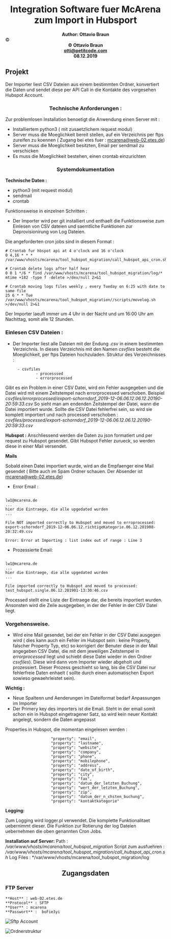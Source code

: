 <!-- TITLE: Dokumentation McArena Hubspot Importer -->
<!-- SUBTITLE: Systemdokumentation zum CSV Importer nach Hubspot fuer McArena -->

# <center>Integration Software fuer McArena zum Import in Hubsport</center>



**<center>Author: Ottavio Braun</center>** ©
**<center>© Ottavio Braun</center>**
**<center>otti@petitcode.com</center>**
**<center>08.12.2019</center>**

## Projekt

Der Importer liest CSV Dateien aus einem bestimmten Ordner, konvertiert die Daten und sendet diese per API Call in die Kontakte des vorgesehen Hubspot Account.

### <center>Technische Anforderungen :</center>

Zur problemlosen Installation benoetigt die Anwendung einen Server mit :

- Installiertem python3 ( mit zusaetzlichem request modul)
- Server muss die Moeglichkeit bereit stellen, auf ein Verzeichnis per ftps zureifen zu koennen ( Zugang bei etes fuer : mcarena@web-02.etes.de)
- Server muss die Moeglichkeit besitzten, Email per sendmail zu verschicken
- Es muss die Moeglichkeit bestehen, einen crontab einzurichten


### <center>Systemdokumentation</center>


**Technische Daten :**

- python3 (mit request modul)
- sendmail
- crontab


Funktionsweise in einzelnen Schritten :

- Der Importer wird per git installiert und enthaelt die Funktionsweise zum Einlesen von CSV dateien und saemtliche Funktionen zur Deprovisionirung von Log Dateien.

Die angeforderten cron jobs sind in diesem Format :


```batchfile
# Crontab fur hbspot api at 4 o'clock and 16 o'clock
0 4,16 * * * /var/www/vhosts/mcarena/tool_hubspot_migration/call_hubspot_api_cron.sh

# Crontab delete logs after half hear
0 0 1 */6 * find /var/www/vhosts/mcarena/tool_hubspot_migration/log/* mtime +182 -type f -delete >/dev/null 2>&1

# Crontab moving logs files weekly , every Tueday on 6:25 with date to same file
25 6 * * Tue  /var/www/vhosts/mcarena/tool_hubspot_migration//scripts/movelog.sh >/dev/null 2>&1
```

Der Importer laeuft immer um 4 Uhr in der Nacht und um 16:00 Uhr am Nachittag, somit alle 12 Stunden.

### Einlesen CSV Dateien :

- Der Importer liest alle Dateien mit der Endung *.csv*  in einem bestimmten Verzeichnis. In dieses Verzeichnis mit den Namen *csvfiles* besteht die Moeglichkeit, per ftps Dateien hochzuladen.
Struktur des Verzeichnisses :

		- csvfiles
				- processsed
				- errorprocessed

Gibt es ein Problem in einer CSV Datei, wird ein Fehler ausgegeben und die Datei wird mit einem Zeitstempel nach errorprocessed verschoben. Beispiel *csvfiles/errorprocessed/export-schorndorf_2019-12-06.06.12.06.12.20190-20:59:33.csv*
So sieht  man am endenden Zeitstempel der Datei, wann die Datei importiert wurde.
Sollte die CSV Datei fehlerfrei sein, so wird sie komplett importiert und nach processed verschoben : *csvfiles/processed/export-schorndorf_2019-12-06.06.12.06.12.20190-20:59:33.csv*

**Hubspot :**
Anschliessend werden die Daten zu json formatiert und per request zu Hubspot gesendet. Gibt Hubspot Fehler zurueck, so werden diese in einer Mail versendet.

**Mails**

Sobald einen Datei importiert wurde, wird an die Empfaenger eine Mail gesendet ( Bitte auch im Spam Ordner schauen. Der Absender ist mcarena@web-02.etes.de)

- Error Email :

```Processed:

lw1@mcarena.de
...
hier die Eintraege, die alle upgedated wurden
...

File NOT imported correctly to Hubspot and moved to erroprocessed: export-schorndorf_2019-12-06.06.12.richtigeKategorie.06.12.201908-20:32:49.csv 

Error: Error at Importing : list index out of range : Line 3

```

- Prozessierte Email:

```Processed:

lw1@mcarena.de 
...
hier die Eintraege, die alle upgedated wurden
...

File imported correctly to Hubspot and moved to processed: test_hubspot.single.06.12.201901-13:30:46.csv 
```


Processed stellt eine Liste der Eintraege dar, die bereits importiert wurden. 
Ansonsten wird die Zeile ausgegeben, in der der Fehler in der CSV Datei liegt.


### Vorgehensweise.

- Wird eine Mail gesendet, bei der ein Fehler in der CSV Datei ausgegen wird ( dies kann auch ein Fehler im Hubspot sein : keine Property, falscher Property Typ, etc) so korrigiert der Benuter diese in der Mail angegeben CSV Datei, die mit dem jeweiligen Zeitstempel in *errorprocessed* liegt und schiebt diese Datei wieder in den Ordner *csvfiles*). Diese wird dann vom Importer wieder abgeholt und prozessiert. Dieser Prozess geschieht so lang, bis die CSV Datei nur fehlerfreie Daten enhaelt ( sollte durch einen automatischen Export sowieso gewaehrleistet sein).

**Wichtig :**

- Neue Spaltenn und Aenderungen im Dateiformat bedarf Anpassungen im Importer
- Der Primery key des importers ist die Email. Steht in der email somit schon ein in Hubspot eingetragener Satz, so wird kein neuer Kontakt angelegt, sondern die Daten angepasst


Properties in Hubspot, die momentan eingelesen werden :

                        "property": "email",
                        "property": "lastname",
                        "property": "website",
                        "property": "company",
                        "property": "phone",
                        "property": "mobilephone",
                        "property": "address",
                        "property": "date_of_birth",
                        "property": "city",
                        "property": "fax",
                        "property": "datum_der_letzten_Buchung",
                        "property": "wert_der_letzten_Buchung",
                        "property": "zip",
                        "property": "datum_der_n_chsten_buchung",
                        "property": "kontaktkategorie"
												
**Logging:**

Zum Logging wird logger.pl verwendet. Die komplette Funktionalitaet uebernimmt dieser.
Die Funktion zur Rotierung der log Dateien uebernehmen die oben genannten Cron Jobs.


**Installation auf Server:**
Path : */var/www/vhosts/mcarena/tool_hubspot_migration*
Script zum ausfuehren : */var/www/vhosts/mcarena/tool_hubspot_migration/call_hubspot_api_cron.sh*
Log Files : */var/www/vhosts/mcarena/tool_hubspot_migration/log
				
				
				
				
## <center>Zugangsdaten</center>

### FTP Server 

	**Host** : web-02.etes.de
	**Protocol** : SFTP
	**User** : mcarena
	**Passwort** :  boFie3yi


![Sftp Account](/uploads/ncarena/sftp-account.png "Sftp Account")



![Ordnerstruktur](/uploads/ncarena/ordnerstruktur.png "Ordnerstruktur")